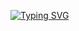 [![Typing SVG](https://readme-typing-svg.demolab.com?font=Fira+Code&pause=1000&color=71A965&multiline=true&width=435&lines=Welcome+to+my+repository;k7tz)](https://git.io/typing-svg)
